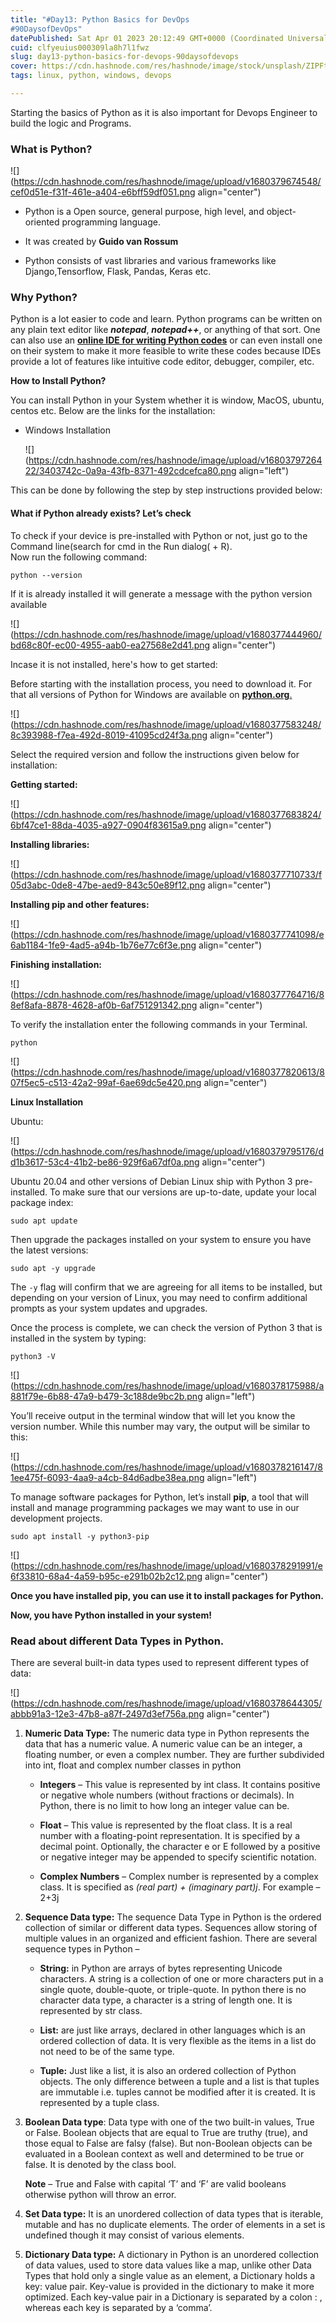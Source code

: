 ```yaml
---
title: "#Day13: Python Basics for DevOps
#90DaysofDevOps"
datePublished: Sat Apr 01 2023 20:12:49 GMT+0000 (Coordinated Universal Time)
cuid: clfyeuius000309la8h7l1fwz
slug: day13-python-basics-for-devops-90daysofdevops
cover: https://cdn.hashnode.com/res/hashnode/image/stock/unsplash/ZIPFteu-R8k/upload/767c98c1f8f6add922580734c97dd5f2.jpeg
tags: linux, python, windows, devops

---
```


Starting the basics of Python as it is also important for Devops Engineer to build the logic and Programs.

### **What is Python?**

![](https://cdn.hashnode.com/res/hashnode/image/upload/v1680379674548/cef0d51e-f31f-461e-a404-e6bff59df051.png align="center")

* Python is a Open source, general purpose, high level, and object-oriented programming language.
    
* It was created by **Guido van Rossum**
    
* Python consists of vast libraries and various frameworks like Django,Tensorflow, Flask, Pandas, Keras etc.
    

### Why Python?

Python is a lot easier to code and learn. Python programs can be written on any plain text editor like ***notepad***, ***notepad++***, or anything of that sort. One can also use an [**online IDE for writing Python codes**](https://ide.geeksforgeeks.org/index.php) or can even install one on their system to make it more feasible to write these codes because IDEs provide a lot of features like intuitive code editor, debugger, compiler, etc.

**How to Install Python?**

You can install Python in your System whether it is window, MacOS, ubuntu, centos etc. Below are the links for the installation:

* Windows Installation
    
    ![](https://cdn.hashnode.com/res/hashnode/image/upload/v1680379726422/3403742c-0a9a-43fb-8371-492cdcefca80.png align="left")
    

This can be done by following the step by step instructions provided below:

#### What if Python already exists? Let’s check

To check if your device is pre-installed with Python or not, just go to the Command line(search for cmd in the Run dialog( + R).  
Now run the following command:

`python --version`

If it is already installed it will generate a message with the python version available

![](https://cdn.hashnode.com/res/hashnode/image/upload/v1680377444960/bd68c80f-ec00-4955-aab0-ea27568e2d41.png align="center")

Incase it is not installed, here's how to get started:

Before starting with the installation process, you need to download it. For that all versions of Python for Windows are available on [**python.org**.](https://www.python.org/)

![](https://cdn.hashnode.com/res/hashnode/image/upload/v1680377583248/8c393988-f7ea-492d-8019-41095cd24f3a.png align="center")

Select the required version and follow the instructions given below for installation:

**Getting started:**

![](https://cdn.hashnode.com/res/hashnode/image/upload/v1680377683824/6bf47ce1-88da-4035-a927-0904f83615a9.png align="center")

**Installing libraries:**

![](https://cdn.hashnode.com/res/hashnode/image/upload/v1680377710733/f05d3abc-0de8-47be-aed9-843c50e89f12.png align="center")

**Installing pip and other features:**

![](https://cdn.hashnode.com/res/hashnode/image/upload/v1680377741098/e6ab1184-1fe9-4ad5-a94b-1b76e77c6f3e.png align="center")

**Finishing installation:**

![](https://cdn.hashnode.com/res/hashnode/image/upload/v1680377764716/88ef8afa-8878-4628-af0b-6af751291342.png align="center")

To verify the installation enter the following commands in your Terminal.

`python`

![](https://cdn.hashnode.com/res/hashnode/image/upload/v1680377820613/807f5ec5-c513-42a2-99af-6ae69dc5e420.png align="center")

**Linux Installation**

Ubuntu:

![](https://cdn.hashnode.com/res/hashnode/image/upload/v1680379795176/dd1b3617-53c4-41b2-be86-929f6a67df0a.png align="center")

Ubuntu 20.04 and other versions of Debian Linux ship with Python 3 pre-installed. To make sure that our versions are up-to-date, update your local package index:

`sudo apt update`

Then upgrade the packages installed on your system to ensure you have the latest versions:

`sudo apt -y upgrade`

The `-y` flag will confirm that we are agreeing for all items to be installed, but depending on your version of Linux, you may need to confirm additional prompts as your system updates and upgrades.

Once the process is complete, we can check the version of Python 3 that is installed in the system by typing:

`python3 -V`

![](https://cdn.hashnode.com/res/hashnode/image/upload/v1680378175988/a881f79e-6b88-47a9-b479-3c188de9bc2b.png align="left")

You’ll receive output in the terminal window that will let you know the version number. While this number may vary, the output will be similar to this:

![](https://cdn.hashnode.com/res/hashnode/image/upload/v1680378216147/81ee475f-6093-4aa9-a4cb-84d6adbe38ea.png align="left")

To manage software packages for Python, let’s install **pip**, a tool that will install and manage programming packages we may want to use in our development projects.

`sudo apt install -y python3-pip`

![](https://cdn.hashnode.com/res/hashnode/image/upload/v1680378291991/e6f33810-68a4-4a59-b95c-e291b02b2c12.png align="center")

**Once you have installed pip, you can use it to install packages for Python.**

**Now, you have Python installed in your system!**

### Read about different Data Types in Python.

There are several built-in data types used to represent different types of data:

![](https://cdn.hashnode.com/res/hashnode/image/upload/v1680378644305/abbb91a3-12e3-47b8-a87f-2497d3ef756a.png align="center")

1. **Numeric Data Type:** The numeric data type in Python represents the data that has a numeric value. A numeric value can be an integer, a floating number, or even a complex number. They are further subdivided into int, float and complex number classes in python
    
    * **Integers** – This value is represented by int class. It contains positive or negative whole numbers (without fractions or decimals). In Python, there is no limit to how long an integer value can be.
        
    * **Float** – This value is represented by the float class. It is a real number with a floating-point representation. It is specified by a decimal point. Optionally, the character e or E followed by a positive or negative integer may be appended to specify scientific notation.
        
    * **Complex Numbers** – Complex number is represented by a complex class. It is specified as *(real part) + (imaginary part)j*. For example – 2+3j
        
2. **Sequence Data type:** The sequence Data Type in Python is the ordered collection of similar or different data types. Sequences allow storing of multiple values in an organized and efficient fashion. There are several sequence types in Python –
    
    * **String:** in Python are arrays of bytes representing Unicode characters. A string is a collection of one or more characters put in a single quote, double-quote, or triple-quote. In python there is no character data type, a character is a string of length one. It is represented by str class.
        
    * **List:** are just like arrays, declared in other languages which is an ordered collection of data. It is very flexible as the items in a list do not need to be of the same type.  
        
    * **Tuple:** Just like a list, it is also an ordered collection of Python objects. The only difference between a tuple and a list is that tuples are immutable i.e. tuples cannot be modified after it is created. It is represented by a tuple class.  
        
3. **Boolean Data type**: Data type with one of the two built-in values, True or False. Boolean objects that are equal to True are truthy (true), and those equal to False are falsy (false). But non-Boolean objects can be evaluated in a Boolean context as well and determined to be true or false. It is denoted by the class bool. 
    
    **Note** – True and False with capital ‘T’ and ‘F’ are valid booleans otherwise python will throw an error. 
    
4. **Set Data type:** It is an unordered collection of data types that is iterable, mutable and has no duplicate elements. The order of elements in a set is undefined though it may consist of various elements.
    
5. **Dictionary Data type:** A dictionary in Python is an unordered collection of data values, used to store data values like a map, unlike other Data Types that hold only a single value as an element, a Dictionary holds a key: value pair. Key-value is provided in the dictionary to make it more optimized. Each key-value pair in a Dictionary is separated by a colon : , whereas each key is separated by a ‘comma’.